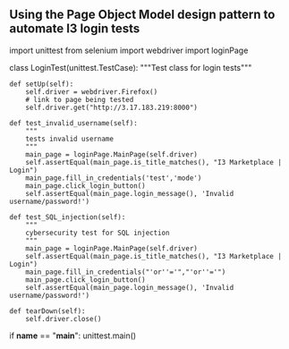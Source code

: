 ## Using the Page Object Model design pattern to automate I3 login tests

import unittest
from selenium import webdriver
import loginPage

class LoginTest(unittest.TestCase):
    """Test class for login tests"""

    def setUp(self):
        self.driver = webdriver.Firefox()
        # link to page being tested
        self.driver.get("http://3.17.183.219:8000")

    def test_invalid_username(self):
        """
        tests invalid username
        """
        main_page = loginPage.MainPage(self.driver)
        self.assertEqual(main_page.is_title_matches(), "I3 Marketplace | Login")
        main_page.fill_in_credentials('test','mode')
        main_page.click_login_button()
        self.assertEqual(main_page.login_message(), 'Invalid username/password!')

    def test_SQL_injection(self):
        """
        cybersecurity test for SQL injection
        """
        main_page = loginPage.MainPage(self.driver)
        self.assertEqual(main_page.is_title_matches(), "I3 Marketplace | Login")
        main_page.fill_in_credentials("'or''='","'or''='")
        main_page.click_login_button()
        self.assertEqual(main_page.login_message(), 'Invalid username/password!')

    def tearDown(self):
        self.driver.close()

if __name__ == "__main__":
    unittest.main()
